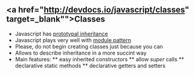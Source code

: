 ##  <a href="http://devdocs.io/javascript/classes" target=_blank"">Classes</a>

* Javascript has <a href="http://javascript.crockford.com/prototypal.html">prototypal inheritance</a>
* Javascript plays very well with <a href="http://addyosmani.com/resources/essentialjsdesignpatterns/book/#modulepatternjavascript">module pattern</a>
* Please, do not begin creating classes just because you can
* Allows to describe inheritance in a more succint way
* Main features:
** easy inherited constructors
** allow _super_ calls
** declarative static methods
** declarative getters and setters

